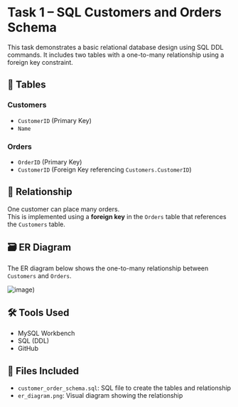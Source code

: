 # Task 1 – SQL Customers and Orders Schema

This task demonstrates a basic relational database design using SQL DDL commands. It includes two tables with a one-to-many relationship using a foreign key constraint.

## 🧱 Tables

### Customers
- `CustomerID` (Primary Key)
- `Name`

### Orders
- `OrderID` (Primary Key)
- `CustomerID` (Foreign Key referencing `Customers.CustomerID`)

## 🔗 Relationship

One customer can place many orders.  
This is implemented using a **foreign key** in the `Orders` table that references the `Customers` table.

## 🗃️ ER Diagram

The ER diagram below shows the one-to-many relationship between `Customers` and `Orders`.

![image](https://github.com/Charnjot333/SQL-DEVELOPER-INTERNSHIP-/issues/1#issue-3171046384))

## 🛠️ Tools Used

- MySQL Workbench
- SQL (DDL)
- GitHub

## 📜 Files Included

- `customer_order_schema.sql`: SQL file to create the tables and relationship
- `er_diagram.png`: Visual diagram showing the relationship

